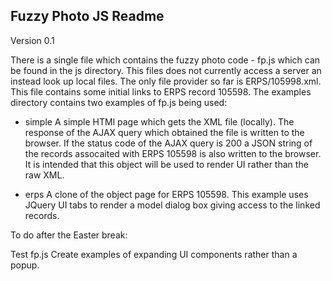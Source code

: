 Fuzzy Photo JS Readme
----------------------------------

Version 0.1

There is a single file which contains the fuzzy photo code - fp.js which can be found in the js directory.
This files does not currently access a server an instead look up local files.
The only file provider so far is ERPS/105998.xml.
This file contains some initial links to ERPS record 105598.
The examples directory contains two examples of fp.js being used:
- simple
	A simple HTMl page which gets the XML file (locally).
	The response of the AJAX query which obtained the file is written to the browser.
	If the status code of the AJAX query is 200 a JSON string of the records assocaited with ERPS 105598 is also written to the browser.
	It is intended that this object will be used to render UI rather than the raw XML.

- erps
	A clone of the object page for ERPS 105598.
	This example uses JQuery UI tabs to render a model dialog box giving access to the linked records.
	
To do after the Easter break:

Test fp.js
Create examples of expanding UI components rather than a popup.